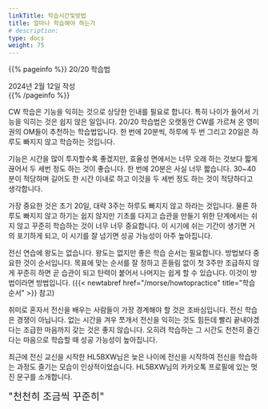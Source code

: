 ```yaml
---
linkTitle: 학습시간및방법
title: 얼마나 학습해야 하는가
# description: 
type: docs
weight: 75
---
```

{{% pageinfo %}}
20/20 학습법

2024년 2월 12일 작성<br>
{{% /pageinfo %}}


CW 학습은 기능을 익히는 것으로 상당한 인내를 필요로 합니다. 특히 나이가 들어서 기능을 익히는 것은 쉽지 않은 일입니다. 20/20 학습법은 오랫동안 CW를 가르쳐 온 영미권의 OM들이 추천하는 학습법입니다. 한 번에 20분씩, 하루에 두 번 그리고 20일은 하루도 빠지지 않고 학습하는 것입니다.

기능은 시간을 많이 투자할수록 좋겠지만, 효율성 면에서는 너무 오래 하는 것보다 짧게 끊어서 두 세번 정도 하는 것이 좋습니다. 한 번에 20분은 사실 너무 짧습니다. 30~40분이 적당하며 길어도 한 시간 이내로 하고 이것을 두 세번 정도 하는 것이 적당하다고 생각합니다.

가장 중요한 것은 초기 20일, 대략 3주는 하루도 빠지지 않고 하라는 것입니다. 물론 하루도 빠지지 않고 하기는 쉽지 않지만 기초를 다지고 습관을 만들기 위한 단계에서는 쉬지 않고 꾸준히 학습하는 것이 너무 너무 중요합니다. 이 시기에 쉬는 기간이 생기면 거의 포기하게 되고, 이 시기를 잘 넘기면 성공 가능성이 아주 높아집니다.

전신 연습에 왕도는 없습니다. 왕도는 없지만 좋은 학습 순서는 필요합니다. 방법보다 중요한 것이 순서입니다. 목표에 맞는 순서를 잘 정하고 흔들림 없이 첫 3주만 조급하지 않게 꾸준히 하면 곧 습관이 되고 탄력이 붙어서 나머지는 쉽게 할 수 있습니다. 이것이 방법이라면 방법입니다. ({{< newtabref href="/morse/howtopractice" title="학습 순서" >}} 참고)

취미로 혼자서 전신을 배우는 사람들이 가장 경계해야 할 것은 조바심입니다. 전신 학습은 경쟁이 아닙니다. 없는 시간을 겨우 쪼개서 전신을 익히는 것도 힘든데 빨리 끝내야겠다는 조급한 마음까지 갖는 것은 좋지 않습니다. 오히려 학습하는 그 시간도 천천히 즐긴다는 마음으로 학습할 때 성공 가능성이 높아집니다.

최근에 전신 교신을 시작한 HL5BXW님은 늦은 나이에 전신을 시작하여 전신을 학습하는 과정도 즐기는 모습이 인상적이었습니다. HL5BXW님의 카카오톡 프로필에 있는 멋진 문구를 소개합니다.

<span style="font-size:140%">"천천히 조금씩 꾸준히"</span>

